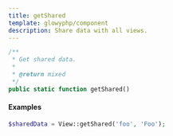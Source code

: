 ```yaml
---
title: getShared
template: glowyphp/component
description: Share data with all views.
---
```


```php
/**
 * Get shared data.
 *
 * @return mixed
 */
public static function getShared()
```

#### Examples

```php
$sharedData = View::getShared('foo', 'Foo');
```